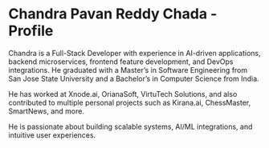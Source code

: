 # Chandra Pavan Reddy Chada - Profile

Chandra is a Full-Stack Developer with experience in AI-driven applications, backend microservices, frontend feature development, and DevOps integrations. He graduated with a Master’s in Software Engineering from San Jose State University and a Bachelor’s in Computer Science from India.

He has worked at Xnode.ai, OrianaSoft, VirtuTech Solutions, and also contributed to multiple personal projects such as Kirana.ai, ChessMaster, SmartNews, and more.

He is passionate about building scalable systems, AI/ML integrations, and intuitive user experiences.
